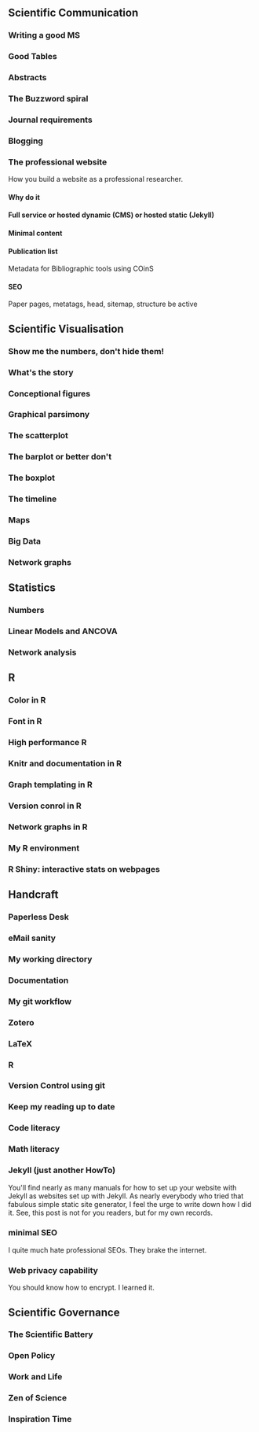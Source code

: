 

## Scientific Communication

### Writing a good MS

### Good Tables

### Abstracts

### The Buzzword spiral

### Journal requirements

### Blogging

### The professional website
How you build a website as a professional researcher. 
#### Why do it
#### Full service or hosted dynamic (CMS) or hosted static (Jekyll) 
#### Minimal content
#### Publication list
Metadata for Bibliographic tools using COinS
#### SEO 
Paper pages, metatags, head, sitemap, structure
be active



## Scientific Visualisation

### Show me the numbers, don't hide them!

### What's the story

### Conceptional figures

### Graphical parsimony

### The scatterplot

### The barplot **or** better don't

### The boxplot

### The timeline

### Maps

### Big Data

### Network graphs


## Statistics

### Numbers

### Linear Models and ANCOVA

### Network analysis


## R

### Color in R

### Font in R

### High performance R

### Knitr and documentation in R

### Graph templating in R

### Version conrol in R

### Network graphs in R

### My R environment

### R Shiny: interactive stats on webpages




## Handcraft


### Paperless Desk 

### eMail sanity

### My working directory

### Documentation

### My git workflow

### Zotero

### LaTeX

### R

### Version Control using git

### Keep my reading up to date

### Code literacy

### Math literacy

### Jekyll (just another HowTo)
You'll find nearly as many manuals for how to set up your website with Jekyll as websites set up with Jekyll. As nearly everybody who tried that fabulous simple static site generator, I feel the urge to write down how I did it. See, this post is not for you readers, but for my own records. 

### minimal SEO
I quite much hate professional SEOs. They brake the internet. 

### Web privacy capability
You should know how to encrypt. I learned it. 




## Scientific Governance 

### The Scientific Battery

### Open Policy

### Work and Life

### Zen of Science

### Inspiration Time
